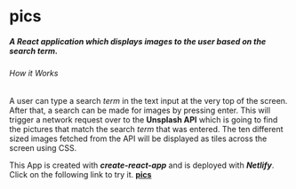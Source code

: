 # pics

##### A React application which displays images to the user based on the search term. 

###### How it Works

A user can type a search *term* in the text input at the very top of the screen. After that, a search can be made for images by pressing enter. This will trigger a network request over to the **Unsplash API** which is going to find the pictures that match the search *term* that was entered. The ten different sized images fetched from the API will be displayed as tiles across the screen using CSS. 

This App is created with ***create-react-app*** and is deployed with ***Netlify***. Click on the following link to try it. **[pics](https://clever-bohr-328537.netlify.app/)**
